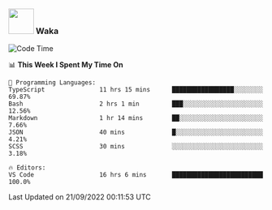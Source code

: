 ### <img src="https://media.giphy.com/media/VgCDAzcKvsR6OM0uWg/giphy.gif" width="50"> Waka

  <!--START_SECTION:waka-->
![Code Time](http://img.shields.io/badge/Code%20Time-882%20hrs%2052%20mins-blue)

📊 **This Week I Spent My Time On** 

```text
💬 Programming Languages: 
TypeScript               11 hrs 15 mins      █████████████████░░░░░░░░   69.87% 
Bash                     2 hrs 1 min         ███░░░░░░░░░░░░░░░░░░░░░░   12.56% 
Markdown                 1 hr 14 mins        ██░░░░░░░░░░░░░░░░░░░░░░░   7.66% 
JSON                     40 mins             █░░░░░░░░░░░░░░░░░░░░░░░░   4.21% 
SCSS                     30 mins             ░░░░░░░░░░░░░░░░░░░░░░░░░   3.18%

🔥 Editors: 
VS Code                  16 hrs 6 mins       █████████████████████████   100.0%

```


 Last Updated on 21/09/2022 00:11:53 UTC
<!--END_SECTION:waka-->
